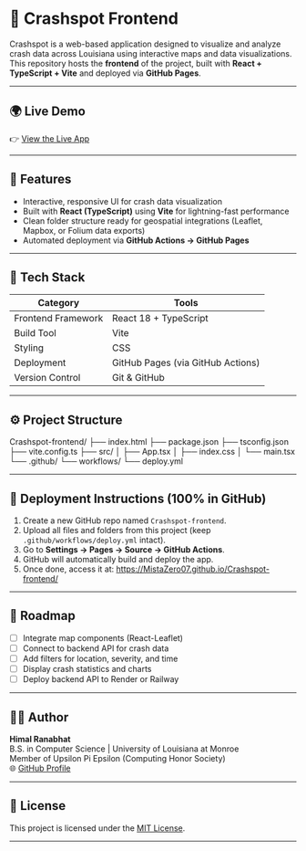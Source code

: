 # 🚗 Crashspot Frontend

Crashspot is a web-based application designed to visualize and analyze crash data across Louisiana using interactive maps and data visualizations.  
This repository hosts the **frontend** of the project, built with **React + TypeScript + Vite** and deployed via **GitHub Pages**.

---

## 🌍 Live Demo
👉 [View the Live App](https://MistaZero07.github.io/Crashspot-frontend/)

---

## 🧩 Features
- Interactive, responsive UI for crash data visualization  
- Built with **React (TypeScript)** using **Vite** for lightning-fast performance  
- Clean folder structure ready for geospatial integrations (Leaflet, Mapbox, or Folium data exports)  
- Automated deployment via **GitHub Actions → GitHub Pages**

---

## 🧠 Tech Stack
| Category | Tools |
|-----------|--------|
| Frontend Framework | React 18 + TypeScript |
| Build Tool | Vite |
| Styling | CSS |
| Deployment | GitHub Pages (via GitHub Actions) |
| Version Control | Git & GitHub |

---

## ⚙️ Project Structure
Crashspot-frontend/
├── index.html
├── package.json
├── tsconfig.json
├── vite.config.ts
├── src/
│ ├── App.tsx
│ ├── index.css
│ └── main.tsx
└── .github/
└── workflows/
└── deploy.yml

---

## 🚀 Deployment Instructions (100% in GitHub)
1. Create a new GitHub repo named `Crashspot-frontend`.
2. Upload all files and folders from this project (keep `.github/workflows/deploy.yml` intact).
3. Go to **Settings → Pages → Source → GitHub Actions**.
4. GitHub will automatically build and deploy the app.
5. Once done, access it at:
   https://MistaZero07.github.io/Crashspot-frontend/

---

## 🧭 Roadmap
- [ ] Integrate map components (React-Leaflet)
- [ ] Connect to backend API for crash data
- [ ] Add filters for location, severity, and time
- [ ] Display crash statistics and charts
- [ ] Deploy backend API to Render or Railway

---

## 👨‍💻 Author
**Himal Ranabhat**  
B.S. in Computer Science | University of Louisiana at Monroe  
Member of Upsilon Pi Epsilon (Computing Honor Society)  
🌐 [GitHub Profile](https://github.com/MistaZero07)

---

## 🪪 License
This project is licensed under the [MIT License](LICENSE).

---

